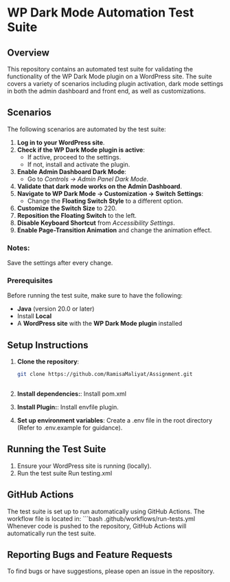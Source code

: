 # WP Dark Mode Automation Test Suite

## Overview
This repository contains an automated test suite for validating the functionality of the WP Dark Mode plugin on a WordPress site. The suite covers a variety of scenarios including plugin activation, dark mode settings in both the admin dashboard and front end, as well as customizations.

## Scenarios 
The following scenarios are automated by the test suite:

1. **Log in to your WordPress site**.
2. **Check if the WP Dark Mode plugin is active**:
   - If active, proceed to the settings.
   - If not, install and activate the plugin.
3. **Enable Admin Dashboard Dark Mode**:
   - Go to *Controls → Admin Panel Dark Mode*.
4. **Validate that dark mode works on the Admin Dashboard**.
5. **Navigate to WP Dark Mode → Customization → Switch Settings**:
   - Change the **Floating Switch Style** to a different option.
6. **Customize the Switch Size** to 220.
7. **Reposition the Floating Switch** to the left.
8. **Disable Keyboard Shortcut** from *Accessibility Settings*.
9. **Enable Page-Transition Animation** and change the animation effect.

### Notes:
Save the settings after every change.

### Prerequisites

Before running the test suite, make sure to have the following:
- **Java** (version 20.0 or later)
- Install **Local**
- A **WordPress site** with the **WP Dark Mode plugin** installed

## Setup Instructions

1. **Clone the repository**:

   ```bash
   git clone https://github.com/RamisaMaliyat/Assignment.git
  
2. **Install dependencies:**:
    Install pom.xml
   
3. **Install Plugin:**:
    Install envfile plugin.
   
4. **Set up environment variables**:
    Create a .env file in the root directory (Refer to .env.example for guidance).

## Running the Test Suite

1. Ensure your WordPress site is running (locally).
2. Run the test suite
   Run testing.xml
## GitHub Actions
The test suite is set up to run automatically using GitHub Actions. The workflow file is located in:
     ```bash
   .github/workflows/run-tests.yml
Whenever code is pushed to the repository, GitHub Actions will automatically run the test suite.

## Reporting Bugs and Feature Requests
To find bugs or have suggestions, please open an issue in the repository. 
